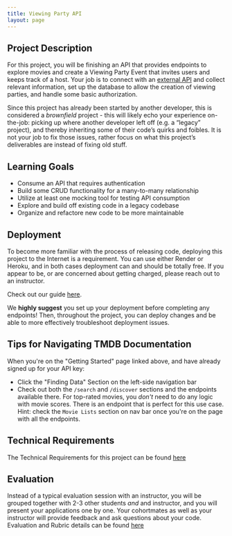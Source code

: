 ```yaml
---
title: Viewing Party API
layout: page
---
```


## Project Description

For this project, you will be finishing an API that provides endpoints to explore movies and create a Viewing Party Event that invites users and keeps track of a host. Your job is to connect with an [external API](https://developers.themoviedb.org/3/getting-started/introduction) and collect relevant information, set up the database to allow the creation of viewing parties, and handle some basic authorization.

Since this project has already been started by another developer, this is considered a *brownfield* project - this will likely echo your experience on-the-job: picking up where another developer left off (e.g. a “legacy” project), and thereby inheriting some of their code’s quirks and foibles. It is not your job to fix those issues, rather focus on what this project’s deliverables are instead of fixing old stuff.


## Learning Goals

* Consume an API that requires authentication
* Build some CRUD functionality for a many-to-many relationship
* Utilize at least one mocking tool for testing API consumption
* Explore and build off existing code in a legacy codebase
* Organize and refactore new code to be more maintainable

## Deployment

To become more familiar with the process of releasing code, deploying this project to the Internet is a requirement. You can use either Render or Heroku, and in both cases deployment can and should be totally free. If you appear to be, or are concerned about getting charged, please reach out to an instructor. 

Check out our guide [here](../../lessons/deployment_guide).

We **highly suggest** you set up your deployment before completing any endpoints! Then, throughout the project, you can deploy changes and be able to more effectively troubleshoot deployment issues. 

## Tips for Navigating TMDB Documentation

When you're on the "Getting Started" page linked above, and have already signed up for your API key:
- Click the "Finding Data" Section on the left-side navigation bar
- Check out both the `/search` and `/discover` sections and the endpoints available there. For top-rated movies, you *don't* need to do any logic with movie scores. There is an endpoint that is perfect for this use case. Hint: check the `Movie Lists` section on nav bar once you're on the page with all the endpoints. 


## Technical Requirements

The Technical Requirements for this project can be found [here](./requirements)

## Evaluation

Instead of a typical evaluation session with an instructor, you will be grouped together with 2-3 other students *and* and instructor, and you will present your applications one by one. Your cohortmates as well as your instructor will provide feedback and ask questions about your code. Evaluation and Rubric details can be found [here](./evaluation)

